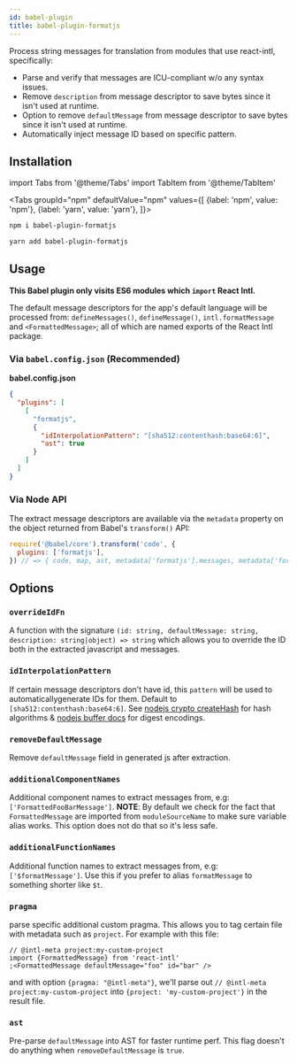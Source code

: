 ```yaml
---
id: babel-plugin
title: babel-plugin-formatjs
---
```


Process string messages for translation from modules that use react-intl, specifically:

- Parse and verify that messages are ICU-compliant w/o any syntax issues.
- Remove `description` from message descriptor to save bytes since it isn't used at runtime.
- Option to remove `defaultMessage` from message descriptor to save bytes since it isn't used at runtime.
- Automatically inject message ID based on specific pattern.

## Installation

import Tabs from '@theme/Tabs'
import TabItem from '@theme/TabItem'

<Tabs
groupId="npm"
defaultValue="npm"
values={[
{label: 'npm', value: 'npm'},
{label: 'yarn', value: 'yarn'},
]}>
<TabItem value="npm">

```sh
npm i babel-plugin-formatjs
```

</TabItem>
<TabItem value="yarn">

```sh
yarn add babel-plugin-formatjs
```

</TabItem>
</Tabs>

## Usage

**This Babel plugin only visits ES6 modules which `import` React Intl.**

The default message descriptors for the app's default language will be processed from: `defineMessages()`, `defineMessage()`, `intl.formatMessage` and `<FormattedMessage>`; all of which are named exports of the React Intl package.

### Via `babel.config.json` (Recommended)

**babel.config.json**

```json
{
  "plugins": [
    [
      "formatjs",
      {
        "idInterpolationPattern": "[sha512:contenthash:base64:6]",
        "ast": true
      }
    ]
  ]
}
```

### Via Node API

The extract message descriptors are available via the `metadata` property on the object returned from Babel's `transform()` API:

```javascript
require('@babel/core').transform('code', {
  plugins: ['formatjs'],
}) // => { code, map, ast, metadata['formatjs'].messages, metadata['formatjs'].meta };
```

## Options

### **`overrideIdFn`**

A function with the signature `(id: string, defaultMessage: string, description: string|object) => string` which allows you to override the ID both in the extracted javascript and messages.

### **`idInterpolationPattern`**

If certain message descriptors don't have id, this `pattern` will be used to automaticallygenerate IDs for them. Default to `[sha512:contenthash:base64:6]`. See [nodejs crypto createHash](https://nodejs.org/api/crypto.html#crypto_crypto_createhash_algorithm_options) for hash algorithms & [nodejs buffer docs](https://nodejs.org/api/buffer.html#buffer_buffers_and_character_encodings) for digest encodings.

### **`removeDefaultMessage`**

Remove `defaultMessage` field in generated js after extraction.

### **`additionalComponentNames`**

Additional component names to extract messages from, e.g: `['FormattedFooBarMessage']`. **NOTE**: By default we check for the fact that `FormattedMessage` are imported from `moduleSourceName` to make sure variable alias works. This option does not do that so it's less safe.

### **`additionalFunctionNames`**

Additional function names to extract messages from, e.g: `['$formatMessage']`. Use this if you prefer to alias `formatMessage` to something shorter like `$t`.

### **`pragma`**

parse specific additional custom pragma. This allows you to tag certain file with metadata such as `project`. For example with this file:

```tsx
// @intl-meta project:my-custom-project
import {FormattedMessage} from 'react-intl'
;<FormattedMessage defaultMessage="foo" id="bar" />
```

and with option `{pragma: "@intl-meta"}`, we'll parse out `// @intl-meta project:my-custom-project` into `{project: 'my-custom-project'}` in the result file.

### **`ast`**

Pre-parse `defaultMessage` into AST for faster runtime perf. This flag doesn't do anything when `removeDefaultMessage` is `true`.

